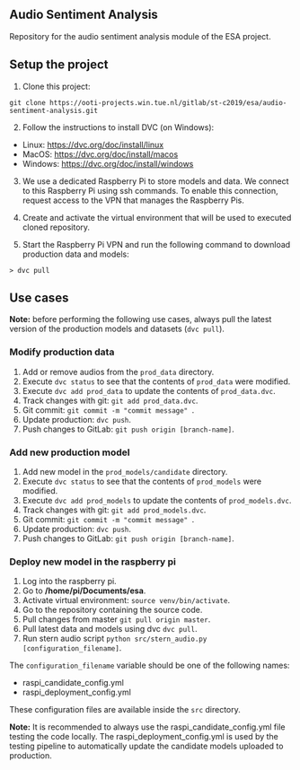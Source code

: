 ## Audio Sentiment Analysis

Repository for the audio sentiment analysis module of the ESA project.

## Setup the project

1. Clone this project:
```
git clone https://ooti-projects.win.tue.nl/gitlab/st-c2019/esa/audio-sentiment-analysis.git
```

2. Follow the instructions to install DVC (on Windows): 
* Linux: https://dvc.org/doc/install/linux
* MacOS: https://dvc.org/doc/install/macos
* Windows: https://dvc.org/doc/install/windows 

3. We use a dedicated Raspberry Pi to store models and data. We connect to this Raspberry Pi using ssh commands. To enable this connection, request access to the VPN that manages the Raspberry Pis.

4. Create and activate the virtual environment that will be used to executed cloned repository.

5. Start the Raspberry Pi VPN and run the following command to download production data and models:
```
> dvc pull
```

## Use cases

**Note:** before performing the following use cases, always pull the latest version of the production models and datasets (```dvc pull```).

### Modify production data
1. Add or remove audios from the ```prod_data``` directory.
2. Execute ```dvc status``` to see that the contents of ```prod_data``` were modified.
3. Execute ```dvc add prod_data``` to update the contents of ```prod_data.dvc```.
4. Track changes with git: ```git add prod_data.dvc```.
5. Git commit: ```git commit -m "commit message" ```.
6. Update production: ```dvc push```.
7. Push changes to GitLab: ```git push origin [branch-name]```.

### Add new production model
1. Add new model in the ```prod_models/candidate``` directory.
2. Execute ```dvc status``` to see that the contents of ```prod_models``` were modified.
3. Execute ```dvc add prod_models``` to update the contents of ```prod_models.dvc```.
4. Track changes with git: ```git add prod_models.dvc```.
5. Git commit: ```git commit -m "commit message" ```.
6. Update production: ```dvc push```.
7. Push changes to GitLab: ```git push origin [branch-name]```.


### Deploy new model in the raspberry pi
1. Log into the raspberry pi.
2. Go to **/home/pi/Documents/esa**.
3. Activate virtual environment: ``` source venv/bin/activate ```.
4. Go to the repository containing the source code.
4. Pull changes from master ```git pull origin master```.
5. Pull latest data and models using dvc ```dvc pull```.
6. Run stern audio script ```python src/stern_audio.py [configuration_filename]```.

The ```configuration_filename``` variable should be one of the following names:
* raspi_candidate_config.yml
* raspi_deployment_config.yml

These configuration files are available inside the ```src``` directory.

**Note:** It is recommended to always use the raspi_candidate_config.yml file testing the code locally. The raspi_deployment_config.yml is used by the testing pipeline to automatically update the candidate models uploaded to production.
